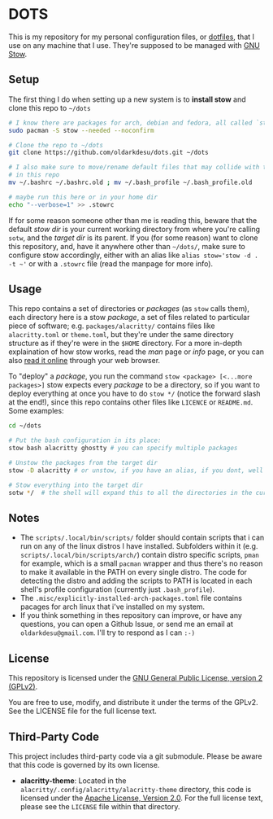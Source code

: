 # DOTS

This is my repository for my personal configuration files, or [dotfiles](https://en.wikipedia.org/wiki/Hidden_file_and_hidden_directory#Unix_and_Unix-like_environments), that I use on any machine that I use. They're supposed to be managed with [GNU Stow](https://www.gnu.org/software/stow/).

## Setup

The first thing I do when setting up a new system is to **install stow** and clone this repo to `~/dots`

```sh
# I know there are packages for arch, debian and fedora, all called `stow`
sudo pacman -S stow --needed --noconfirm

# Clone the repo to ~/dots
git clone https://github.com/oldarkdesu/dots.git ~/dots

# I also make sure to move/rename default files that may collide with the ones
# in this repo
mv ~/.bashrc ~/.bashrc.old ; mv ~/.bash_profile ~/.bash_profile.old

# maybe run this here or in your home dir
echo "--verbose=1" >> .stowrc
```

If for some reason someone other than me is reading this, beware that the default _stow dir_ is your current working directory from where you're calling `sotw`, and the _target dir_ is its parent. If you (for some reason) want to clone this repository, and, have it anywhere other than `~/dots/`, make sure to configure stow accordingly, either with an alias like `alias stow='stow -d . -t ~'` or with a `.stowrc` file (read the manpage for more info). 

## Usage

This repo contains a set of directories or _packages_ (as `stow` calls them), each directory here is a stow _package_, a set of files related to particular piece of software; e.g. `packages/alacritty/` contains files like `alacritty.toml` or `theme.toml`, but they're under the same directory structure as if they're were in the `$HOME` directory. For a more in-depth explaination of how stow works, read the _man_ page or _info_ page, or you can also [read it online](https://www.gnu.org/software/stow/manual/) through your web browser. 

To "deploy" a _package_, you run the command `stow <package> [<...more packages>]` stow expects every _package_ to be a directory, so if you want to deploy everything at once you have to do `stow */` (notice the forward slash at the end!), since this repo contains other files like `LICENCE` or `README.md`. Some examples: 

```sh
cd ~/dots

# Put the bash configuration in its place: 
stow bash alacritty ghostty # you can specify multiple packages

# Unstow the packages from the target dir
stow -D alacritty # or unstow, if you have an alias, if you dont, well You can stow

# Stow everything into the target dir
sotw */  # the shell will expand this to all the directories in the current dir
```

## Notes

- The `scripts/.local/bin/scripts/` folder should contain scripts that i can run on any of the linux distros I have installed. Subfolders within it (e.g. `scripts/.local/bin/scripts/arch/`) contain distro specific scripts, `pman` for example, which is a small `pacman` wrapper and thus there's no reason to make it available in the PATH on every single distro. The code for detecting the distro and adding the scripts to PATH is located in each shell's profile configuration (currently just `.bash_profile`).
- The `.misc/explicitly-installed-arch-packages.toml` file contains pacages for arch linux that i've installed on my system.
- If you think something in thes repository can improve, or have any questions, you can open a Github Issue, or send me an email at `oldarkdesu@gmail.com`. I'll try to respond as I can `:-)`

## License

This repository is licensed under the [GNU General Public License, version 2 (GPLv2)](LICENSE).

You are free to use, modify, and distribute it under the terms of the GPLv2.
See the LICENSE file for the full license text.

## Third-Party Code

This project includes third-party code via a git submodule. Please be aware that this code is governed by its own license.

* **alacritty-theme**: Located in the `alacritty/.config/alacritty/alacritty-theme` directory, this code is licensed under the [Apache License, Version 2.0](alacritty/.config/alacritty/alacritty-theme/LICENSE). For the full license text, please see the `LICENSE` file within that directory.

